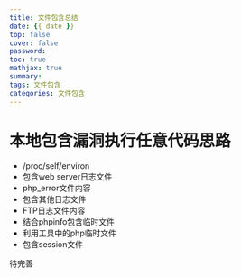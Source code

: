 ```yaml
---
title: 文件包含总结
date: {{ date }}
top: false
cover: false
password:
toc: true
mathjax: true
summary:
tags: 文件包含
categories: 文件包含
---
```




# 本地包含漏洞执行任意代码思路

- /proc/self/environ
- 包含web server日志文件
- php_error文件内容
- 包含其他日志文件
- FTP日志文件内容
- 结合phpinfo包含临时文件
- 利用工具中的php临时文件
- 包含session文件

待完善



